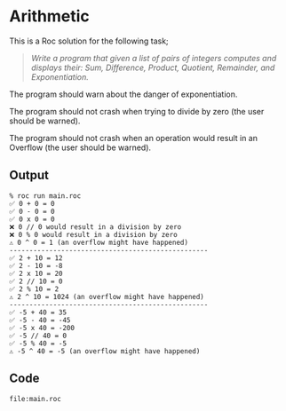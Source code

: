 # Arithmetic

This is a Roc solution for the following task;

> *Write a program that given a list of pairs of integers computes and displays their: Sum, Difference, Product, Quotient, Remainder, and Exponentiation.*

The program should warn about the danger of exponentiation.

The program should not crash when trying to divide by zero (the user should be warned).

The program should not crash when an operation would result in an Overflow (the user should be warned).

## Output

```
% roc run main.roc
✅ 0 + 0 = 0
✅ 0 - 0 = 0
✅ 0 x 0 = 0
❌ 0 // 0 would result in a division by zero
❌ 0 % 0 would result in a division by zero
⚠ 0 ^ 0 = 1 (an overflow might have happened)
--------------------------------------------------
✅ 2 + 10 = 12
✅ 2 - 10 = -8
✅ 2 x 10 = 20
✅ 2 // 10 = 0
✅ 2 % 10 = 2
⚠ 2 ^ 10 = 1024 (an overflow might have happened)
--------------------------------------------------
✅ -5 + 40 = 35
✅ -5 - 40 = -45
✅ -5 x 40 = -200
✅ -5 // 40 = 0
✅ -5 % 40 = -5
⚠ -5 ^ 40 = -5 (an overflow might have happened)
```

## Code
```roc
file:main.roc
```